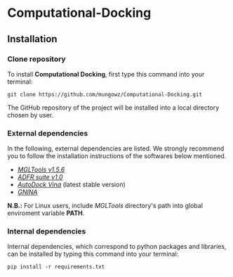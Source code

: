 # Computational-Docking

## Installation

### Clone repository

To install **Computational Docking**, first type this command into your terminal:

`git clone https://github.com/mungowz/Computational-Docking.git`

The GitHub repository of the project will be installed into a local directory chosen by user.

### External dependencies

In the following, external dependencies are listed. 
We strongly recommend you to follow the installation instructions of the softwares below mentioned.

- [_MGLTools v1.5.6_](https://ccsb.scripps.edu/mgltools/downloads/)
- [_ADFR suite v1.0_]( https://ccsb.scripps.edu/adfr/downloads/)
- [_AutoDock Vina_](https://vina.scripps.edu/downloads/) (latest stable version)
- [_GNINA_](https://github.com/gnina/gnina)

**N.B.:** For Linux users, include _MGLTools_ directory's path into global enviroment variable **PATH**.

### Internal dependencies
Internal dependencies, which correspond to python packages and libraries, can be installed by typing this command into your terminal:

`pip install -r requirements.txt`
